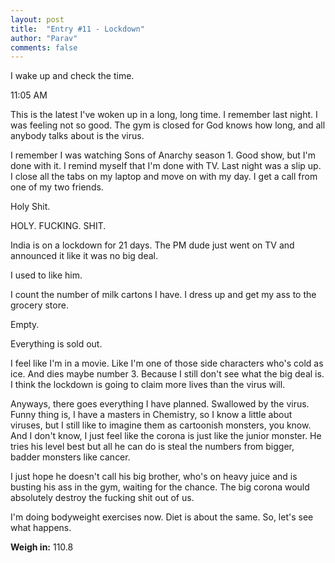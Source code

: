 ```yaml
---
layout: post
title:  "Entry #11 - Lockdown"
author: "Parav"
comments: false
---
```


I wake up and check the time. 

11:05 AM

This is the latest I've woken up in a long, long time. I remember last night. I was feeling not so good. The gym is closed for God knows how long, and all anybody talks about is the virus. 

I remember I was watching Sons of Anarchy season 1. Good show, but I'm done with it. I remind myself that I'm done with TV. Last night was a slip up. I close all the tabs on my laptop and move on with my day. I get a call from one of my two friends.

Holy Shit.

HOLY. FUCKING. SHIT.

India is on a lockdown for 21 days. The PM dude just went on TV and announced it like it was no big deal. 

I used to like him. 

I count the number of milk cartons I have. I dress up and get my ass to the grocery store. 

Empty.

Everything is sold out.

I feel like I'm in a movie. Like I'm one of those side characters who's cold as ice. And dies maybe number 3. Because I still don't see what the big deal is. I think the lockdown is going to claim more lives than the virus will.

Anyways, there goes everything I have planned. Swallowed by the virus. Funny thing is, I have a masters in Chemistry, so I know a little about viruses, but I still like to imagine them as cartoonish monsters, you know. And I don't know, I just feel like the corona is just like the junior monster. He tries his level best but all he can do is steal the numbers from bigger, badder monsters like cancer.

I just hope he doesn't call his big brother, who's on heavy juice and is busting his ass in the gym, waiting for the chance. The big corona would absolutely destroy the fucking shit out of us.

I'm doing bodyweight exercises now. Diet is about the same. So, let's see what happens.

**Weigh in:** 110.8
